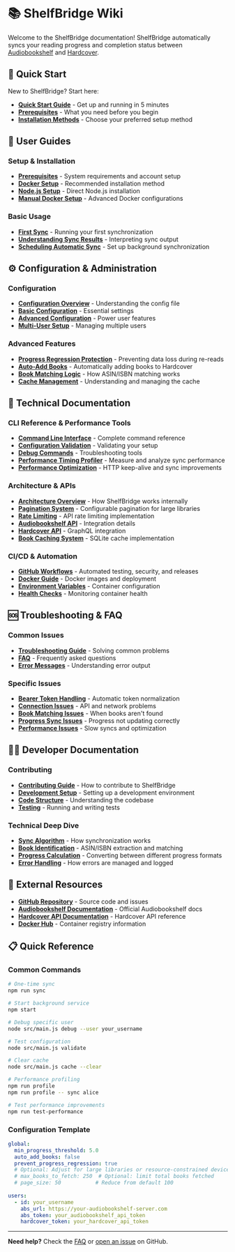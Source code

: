 # 📚 ShelfBridge Wiki

Welcome to the ShelfBridge documentation! ShelfBridge automatically syncs your reading progress and completion status between [Audiobookshelf](https://www.audiobookshelf.org/) and [Hardcover](https://hardcover.app/).

## 🚀 Quick Start

New to ShelfBridge? Start here:

- **[Quick Start Guide](user-guides/Quick-Start.md)** - Get up and running in 5 minutes
- **[Prerequisites](user-guides/Prerequisites.md)** - What you need before you begin
- **[Installation Methods](user-guides/Installation-Methods.md)** - Choose your preferred setup method

## 📖 User Guides

### Setup & Installation
- **[Prerequisites](user-guides/Prerequisites.md)** - System requirements and account setup
- **[Docker Setup](user-guides/Docker-Setup.md)** - Recommended installation method
- **[Node.js Setup](user-guides/Node-Setup.md)** - Direct Node.js installation
- **[Manual Docker Setup](user-guides/Manual-Docker-Setup.md)** - Advanced Docker configurations

### Basic Usage
- **[First Sync](user-guides/First-Sync.md)** - Running your first synchronization
- **[Understanding Sync Results](user-guides/Understanding-Sync-Results.md)** - Interpreting sync output
- **[Scheduling Automatic Sync](user-guides/Automatic-Sync.md)** - Set up background synchronization

## ⚙️ Configuration & Administration

### Configuration
- **[Configuration Overview](admin/Configuration-Overview.md)** - Understanding the config file
- **[Basic Configuration](admin/Basic-Configuration.md)** - Essential settings
- **[Advanced Configuration](admin/Advanced-Configuration.md)** - Power user features
- **[Multi-User Setup](admin/Multi-User-Setup.md)** - Managing multiple users

### Advanced Features
- **[Progress Regression Protection](admin/Progress-Regression-Protection.md)** - Preventing data loss during re-reads
- **[Auto-Add Books](admin/Auto-Add-Books.md)** - Automatically adding books to Hardcover
- **[Book Matching Logic](admin/Book-Matching-Logic.md)** - How ASIN/ISBN matching works
- **[Cache Management](admin/Cache-Management.md)** - Understanding and managing the cache

## 🔧 Technical Documentation

### CLI Reference & Performance Tools
- **[Command Line Interface](technical/CLI-Reference.md)** - Complete command reference
- **[Configuration Validation](technical/Configuration-Validation.md)** - Validating your setup
- **[Debug Commands](technical/Debug-Commands.md)** - Troubleshooting tools
- **[Performance Timing Profiler](technical/TIMING-PROFILER.md)** - Measure and analyze sync performance
- **[Performance Optimization](technical/consolidation-improvements.md)** - HTTP keep-alive and sync improvements

### Architecture & APIs
- **[Architecture Overview](technical/Architecture-Overview.md)** - How ShelfBridge works internally
- **[Pagination System](technical/Pagination-System.md)** - Configurable pagination for large libraries
- **[Rate Limiting](technical/Rate-Limiting.md)** - API rate limiting implementation
- **[Audiobookshelf API](technical/Audiobookshelf-API.md)** - Integration details
- **[Hardcover API](technical/Hardcover-API.md)** - GraphQL integration
- **[Book Caching System](technical/Book-Caching-System.md)** - SQLite cache implementation

### CI/CD & Automation
- **[GitHub Workflows](technical/GitHub-Workflows.md)** - Automated testing, security, and releases
- **[Docker Guide](technical/Docker-Guide.md)** - Docker images and deployment
- **[Environment Variables](technical/Environment-Variables.md)** - Container configuration
- **[Health Checks](technical/Health-Checks.md)** - Monitoring container health

## 🆘 Troubleshooting & FAQ

### Common Issues
- **[Troubleshooting Guide](troubleshooting/Troubleshooting-Guide.md)** - Solving common problems
- **[FAQ](troubleshooting/FAQ.md)** - Frequently asked questions
- **[Error Messages](troubleshooting/Error-Messages.md)** - Understanding error output

### Specific Issues
- **[Bearer Token Handling](troubleshooting/Bearer-Token-Handling.md)** - Automatic token normalization
- **[Connection Issues](troubleshooting/Connection-Issues.md)** - API and network problems
- **[Book Matching Issues](troubleshooting/Book-Matching-Issues.md)** - When books aren't found
- **[Progress Sync Issues](troubleshooting/Progress-Sync-Issues.md)** - Progress not updating correctly
- **[Performance Issues](troubleshooting/Performance-Issues.md)** - Slow syncs and optimization

## 👨‍💻 Developer Documentation

### Contributing
- **[Contributing Guide](developer/Contributing.md)** - How to contribute to ShelfBridge
- **[Development Setup](developer/Development-Setup.md)** - Setting up a development environment
- **[Code Structure](developer/Code-Structure.md)** - Understanding the codebase
- **[Testing](developer/Testing.md)** - Running and writing tests

### Technical Deep Dive
- **[Sync Algorithm](developer/Sync-Algorithm.md)** - How synchronization works
- **[Book Identification](developer/Book-Identification.md)** - ASIN/ISBN extraction and matching
- **[Progress Calculation](developer/Progress-Calculation.md)** - Converting between different progress formats
- **[Error Handling](developer/Error-Handling.md)** - How errors are managed and logged

## 🔗 External Resources

- **[GitHub Repository](https://github.com/rohit-purandare/ShelfBridge)** - Source code and issues
- **[Audiobookshelf Documentation](https://www.audiobookshelf.org/)** - Official Audiobookshelf docs
- **[Hardcover API Documentation](https://hardcover.app/account/developer)** - Hardcover API reference
- **[Docker Hub](https://hub.docker.com/)** - Container registry information

## 📋 Quick Reference

### Common Commands
```bash
# One-time sync
npm run sync

# Start background service
npm start

# Debug specific user
node src/main.js debug --user your_username

# Test configuration
node src/main.js validate

# Clear cache
node src/main.js cache --clear

# Performance profiling
npm run profile
npm run profile -- sync alice

# Test performance improvements
npm run test-performance
```

### Configuration Template
```yaml
global:
  min_progress_threshold: 5.0
  auto_add_books: false
  prevent_progress_regression: true
  # Optional: Adjust for large libraries or resource-constrained devices
  # max_books_to_fetch: 250  # Optional: limit total books fetched
  # page_size: 50           # Reduce from default 100
  
users:
  - id: your_username
    abs_url: https://your-audiobookshelf-server.com
    abs_token: your_audiobookshelf_api_token
    hardcover_token: your_hardcover_api_token
```

---

**Need help?** Check the [FAQ](troubleshooting/FAQ.md) or [open an issue](https://github.com/rohit-purandare/ShelfBridge/issues) on GitHub. 